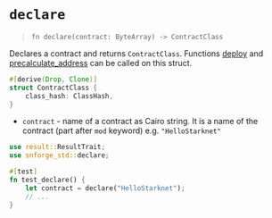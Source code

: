 # `declare`

> `fn declare(contract: ByteArray) -> ContractClass`

Declares a contract and returns `ContractClass`.
Functions [deploy](./deploy.md) and [precalculate_address](./precalculate_address.md) can be called on this struct.

```rust
#[derive(Drop, Clone)]
struct ContractClass {
    class_hash: ClassHash,
}
```

- `contract` - name of a contract as Cairo string. It is a name of the contract (part after `mod` keyword) e.g. `"HelloStarknet"`

```rust
use result::ResultTrait;
use snforge_std::declare;

#[test]
fn test_declare() {
    let contract = declare("HelloStarknet");
    // ...
}
```
